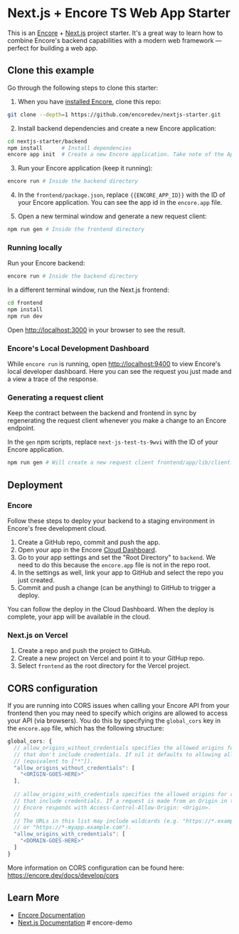 # Next.js + Encore TS Web App Starter

This is an [Encore](https://encore.dev/) + [Next.js](https://nextjs.org/) project starter. It's a great way to learn how to combine Encore's backend 
capabilities with a modern web framework — perfect for building a web app.

## Clone this example

Go through the following steps to clone this starter:

1. When you have [installed Encore](https://encore.dev/docs/install), clone this repo:

```bash
git clone --depth=1 https://github.com/encoredev/nextjs-starter.git
```

2. Install backend dependencies and create a new Encore application:

```bash
cd nextjs-starter/backend
npm install      # Install dependencies
encore app init  # Create a new Encore application. Take note of the App ID
```

3. Run your Encore application (keep it running):

```bash
encore run # Inside the backend directory
```

4. In the `frontend/package.json`, replace `{{ENCORE_APP_ID}}` with the ID of your Encore application. You can see the app id in the `encore.app` file.


5. Open a new terminal window and generate a new request client:
    
```bash
npm run gen # Inside the frontend directory
```

### Running locally

Run your Encore backend:
```bash
encore run # Inside the backend directory
```

In a different terminal window, run the Next.js frontend:
```bash
cd frontend
npm install
npm run dev
```

Open [http://localhost:3000](http://localhost:3000) in your browser to see the result.

### Encore's Local Development Dashboard

While `encore run` is running, open [http://localhost:9400](http://localhost:9400) to view Encore's local developer dashboard.
Here you can see the request you just made and a view a trace of the response.

### Generating a request client

Keep the contract between the backend and frontend in sync by regenerating the request client whenever you make a change
to an Encore endpoint.

In the `gen` npm scripts, replace `next-js-test-ts-9wvi` with the ID of your Encore application.

```bash
npm run gen # Will create a new request client frontend/app/lib/client.ts
```

## Deployment

### Encore

Follow these steps to deploy your backend to a staging environment in Encore's free development cloud.

1. Create a GitHub repo, commit and push the app.
2. Open your app in the Encore [Cloud Dashboard](https://app.encore.dev).
3. Go to your app settings and set the "Root Directory" to `backend`. We need to do this because the `encore.app` file is not in the repo root.
4. In the settings as well, link your app to GitHub and select the repo you just created.
5. Commit and push a change (can be anything) to GitHub to trigger a deploy.

You can follow the deploy in the Cloud Dashboard. When the deploy is complete, your app will be available in the cloud.

### Next.js on Vercel

1. Create a repo and push the project to GitHub.
2. Create a new project on Vercel and point it to your GitHup repo.
3. Select `frontend` as the root directory for the Vercel project.

## CORS configuration

If you are running into CORS issues when calling your Encore API from your frontend then you may need to specify which
origins are allowed to access your API (via browsers). You do this by specifying the `global_cors` key in the `encore.app`
file, which has the following structure:

```js
global_cors: {
  // allow_origins_without_credentials specifies the allowed origins for requests
  // that don't include credentials. If nil it defaults to allowing all domains
  // (equivalent to ["*"]).
  "allow_origins_without_credentials": [
    "<ORIGIN-GOES-HERE>"
  ],
        
  // allow_origins_with_credentials specifies the allowed origins for requests
  // that include credentials. If a request is made from an Origin in this list
  // Encore responds with Access-Control-Allow-Origin: <Origin>.
  //
  // The URLs in this list may include wildcards (e.g. "https://*.example.com"
  // or "https://*-myapp.example.com").
  "allow_origins_with_credentials": [
    "<DOMAIN-GOES-HERE>"
  ]
}
```

More information on CORS configuration can be found here: https://encore.dev/docs/develop/cors

## Learn More

- [Encore Documentation](https://encore.dev/docs)
- [Next.js Documentation](https://nextjs.org/docs)
#   e n c o r e - d e m o  
 